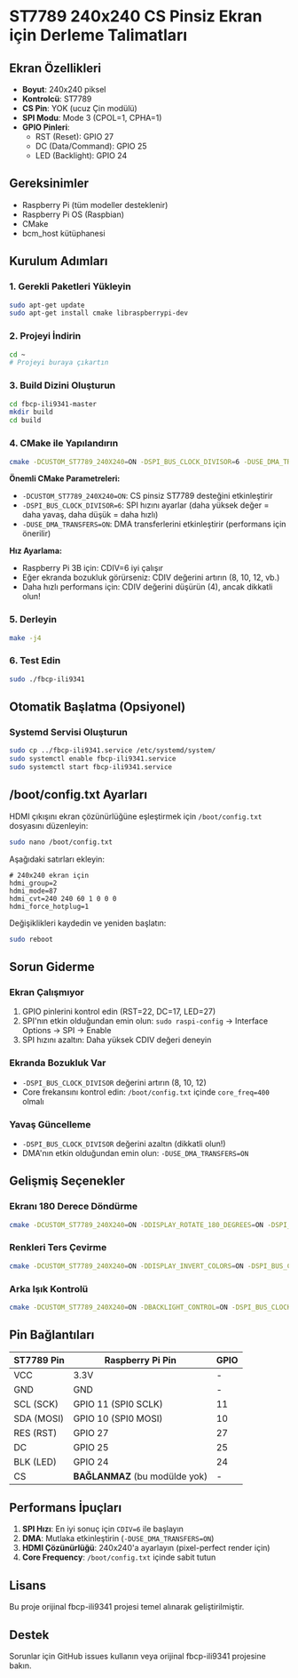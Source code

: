 # ST7789 240x240 CS Pinsiz Ekran için Derleme Talimatları

## Ekran Özellikleri
- **Boyut**: 240x240 piksel
- **Kontrolcü**: ST7789
- **CS Pin**: YOK (ucuz Çin modülü)
- **SPI Modu**: Mode 3 (CPOL=1, CPHA=1)
- **GPIO Pinleri**:
  - RST (Reset): GPIO 27
  - DC (Data/Command): GPIO 25
  - LED (Backlight): GPIO 24

## Gereksinimler
- Raspberry Pi (tüm modeller desteklenir)
- Raspberry Pi OS (Raspbian)
- CMake
- bcm_host kütüphanesi

## Kurulum Adımları

### 1. Gerekli Paketleri Yükleyin
```bash
sudo apt-get update
sudo apt-get install cmake libraspberrypi-dev
```

### 2. Projeyi İndirin
```bash
cd ~
# Projeyi buraya çıkartın
```

### 3. Build Dizini Oluşturun
```bash
cd fbcp-ili9341-master
mkdir build
cd build
```

### 4. CMake ile Yapılandırın
```bash
cmake -DCUSTOM_ST7789_240X240=ON -DSPI_BUS_CLOCK_DIVISOR=6 -DUSE_DMA_TRANSFERS=ON ..
```

**Önemli CMake Parametreleri:**
- `-DCUSTOM_ST7789_240X240=ON`: CS pinsiz ST7789 desteğini etkinleştirir
- `-DSPI_BUS_CLOCK_DIVISOR=6`: SPI hızını ayarlar (daha yüksek değer = daha yavaş, daha düşük = daha hızlı)
- `-DUSE_DMA_TRANSFERS=ON`: DMA transferlerini etkinleştirir (performans için önerilir)

**Hız Ayarlama:**
- Raspberry Pi 3B için: CDIV=6 iyi çalışır
- Eğer ekranda bozukluk görürseniz: CDIV değerini artırın (8, 10, 12, vb.)
- Daha hızlı performans için: CDIV değerini düşürün (4), ancak dikkatli olun!

### 5. Derleyin
```bash
make -j4
```

### 6. Test Edin
```bash
sudo ./fbcp-ili9341
```

## Otomatik Başlatma (Opsiyonel)

### Systemd Servisi Oluşturun
```bash
sudo cp ../fbcp-ili9341.service /etc/systemd/system/
sudo systemctl enable fbcp-ili9341.service
sudo systemctl start fbcp-ili9341.service
```

## /boot/config.txt Ayarları

HDMI çıkışını ekran çözünürlüğüne eşleştirmek için `/boot/config.txt` dosyasını düzenleyin:

```bash
sudo nano /boot/config.txt
```

Aşağıdaki satırları ekleyin:
```
# 240x240 ekran için
hdmi_group=2
hdmi_mode=87
hdmi_cvt=240 240 60 1 0 0 0
hdmi_force_hotplug=1
```

Değişiklikleri kaydedin ve yeniden başlatın:
```bash
sudo reboot
```

## Sorun Giderme

### Ekran Çalışmıyor
1. GPIO pinlerini kontrol edin (RST=22, DC=17, LED=27)
2. SPI'nın etkin olduğundan emin olun: `sudo raspi-config` → Interface Options → SPI → Enable
3. SPI hızını azaltın: Daha yüksek CDIV değeri deneyin

### Ekranda Bozukluk Var
- `-DSPI_BUS_CLOCK_DIVISOR` değerini artırın (8, 10, 12)
- Core frekansını kontrol edin: `/boot/config.txt` içinde `core_freq=400` olmalı

### Yavaş Güncelleme
- `-DSPI_BUS_CLOCK_DIVISOR` değerini azaltın (dikkatli olun!)
- DMA'nın etkin olduğundan emin olun: `-DUSE_DMA_TRANSFERS=ON`

## Gelişmiş Seçenekler

### Ekranı 180 Derece Döndürme
```bash
cmake -DCUSTOM_ST7789_240X240=ON -DDISPLAY_ROTATE_180_DEGREES=ON -DSPI_BUS_CLOCK_DIVISOR=6 ..
```

### Renkleri Ters Çevirme
```bash
cmake -DCUSTOM_ST7789_240X240=ON -DDISPLAY_INVERT_COLORS=ON -DSPI_BUS_CLOCK_DIVISOR=6 ..
```

### Arka Işık Kontrolü
```bash
cmake -DCUSTOM_ST7789_240X240=ON -DBACKLIGHT_CONTROL=ON -DSPI_BUS_CLOCK_DIVISOR=6 ..
```

## Pin Bağlantıları

| ST7789 Pin | Raspberry Pi Pin | GPIO |
|------------|------------------|------|
| VCC        | 3.3V             | -    |
| GND        | GND              | -    |
| SCL (SCK)  | GPIO 11 (SPI0 SCLK) | 11   |
| SDA (MOSI) | GPIO 10 (SPI0 MOSI) | 10   |
| RES (RST)  | GPIO 27          | 27   |
| DC         | GPIO 25          | 25   |
| BLK (LED)  | GPIO 24          | 24   |
| CS         | **BAĞLANMAZ** (bu modülde yok) | -    |

## Performans İpuçları

1. **SPI Hızı**: En iyi sonuç için `CDIV=6` ile başlayın
2. **DMA**: Mutlaka etkinleştirin (`-DUSE_DMA_TRANSFERS=ON`)
3. **HDMI Çözünürlüğü**: 240x240'a ayarlayın (pixel-perfect render için)
4. **Core Frequency**: `/boot/config.txt` içinde sabit tutun

## Lisans
Bu proje orijinal fbcp-ili9341 projesi temel alınarak geliştirilmiştir.

## Destek
Sorunlar için GitHub issues kullanın veya orijinal fbcp-ili9341 projesine bakın.
